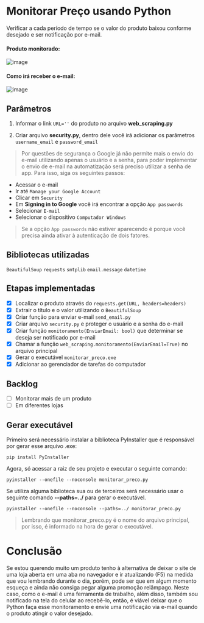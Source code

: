 # Monitorar Preço usando Python
Verificar a cada período de tempo se o valor do produto baixou conforme desejado e ser notificação por e-mail.

#### Produto monitorado:
![image](https://user-images.githubusercontent.com/22162514/220414443-067716f1-bba2-4ab5-9f15-4009666ad775.png)

#### Como irá receber o e-mail:
![image](https://user-images.githubusercontent.com/22162514/220524642-16b6e836-46fe-4f1d-9ddd-f565edba96a5.png)

## Parâmetros

1. Informar o link ```URL=''``` do produto no arquivo **web_scraping.py**

2. Criar arquivo **security.py**, dentro dele você irá adicionar os parâmetros ```username_email``` e ```password_email```

> Por questões de segurança o Google já não permite mais o envio do e-mail utilizando apenas o usuário e a senha, para poder implementar o envio de e-mail na automatização será preciso utilizar a senha de app. Para isso, siga os seguintes passos:

- Acessar o e-mail
- Ir até ```Manage your Google Account```
- Clicar em ```Security```
- Em **Signing in to Google** você irá encontrar a opção ```App passwords```
- Selecionar ```E-mail```
- Selecionar o dispositivo ```Computador Windows```

> Se a opção ```App passwords``` não estiver aparecendo é porque você precisa ainda ativar à autenticação de dois fatores.

## Bibliotecas utilizadas
```BeautifulSoup```
```requests```
```smtplib```
```email.message```
```datetime```

## Etapas implementadas
- [x] Localizar o produto através do ```requests.get(URL, headers=headers)```
- [x] Extrair o título e o valor utilizando o ```BeautifulSoup```
- [x] Criar função para enviar e-mail ```send_email.py```
- [x] Criar arquivo ```security.py``` e proteger o usuário e a senha do e-mail 
- [x] Criar função ```monitoramento(EnviarEmail: bool)``` que determinar se deseja ser notificado por e-mail
- [x] Chamar a função ```web_scraping.monitoramento(EnviarEmail=True)``` no arquivo principal
- [x] Gerar o executável ```monitorar_preco.exe```
- [x] Adicionar ao gerenciador de tarefas do computador

## Backlog
- [ ] Monitorar mais de um produto
- [ ] Em diferentes lojas

## Gerar executável

Primeiro será necessário instalar a biblioteca PyInstaller que é responsável por gerar esse arquivo .exe: <br>
```
pip install PyInstaller
```
Agora, só acessar a raiz de seu projeto e executar o seguinte comando:
```
pyinstaller --onefile --noconsole monitorar_preco.py
```

Se utiliza alguma biblioteca sua ou de terceiros será necessário usar o seguinte comando **--paths=../** para gerar o executável.

```
pyinstaller --onefile --noconsole --paths=../ monitorar_preco.py
```

> Lembrando que monitorar_preco.py é o nome do arquivo principal, por isso, é informado na hora de gerar o executável.

# Conclusão

Se estou querendo muito um produto tenho à alternativa de deixar o site de uma loja aberta em uma aba no navegador e ir atualizando (F5) na medida que vou lembrando durante o dia, porém, pode ser que em algum momento esqueça e ainda não consiga pegar alguma promoção relâmpago. Neste caso, como o e-mail é uma ferramenta de trabalho, além disso, também sou notificado na tela do celular ao recebê-lo, então, é viável deixar que o Python faça esse monitoramento e envie uma notificação via e-mail quando o produto atingir o valor desejado.
